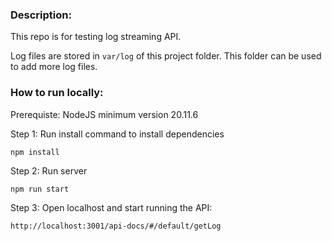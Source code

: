 ### Description:
This repo is for testing log streaming API. 

Log files are stored in `var/log` of this project folder. 
This folder can be used to add more log files.


### How to run locally:
Prerequiste: NodeJS minimum version 20.11.6

Step 1: Run install command to install dependencies
```
npm install
```

Step 2: Run server
```
npm run start
```


Step 3: Open localhost and start running the API:
```
http://localhost:3001/api-docs/#/default/getLog
```
